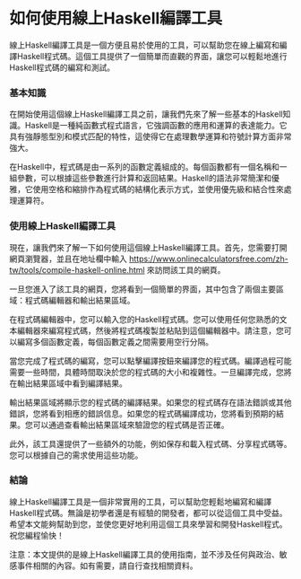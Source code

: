 如何使用線上Haskell編譯工具
=================

線上Haskell編譯工具是一個方便且易於使用的工具，可以幫助您在線上編寫和編譯Haskell程式碼。這個工具提供了一個簡單而直觀的界面，讓您可以輕鬆地進行Haskell程式碼的編寫和測試。

### 基本知識

在開始使用這個線上Haskell編譯工具之前，讓我們先來了解一些基本的Haskell知識。Haskell是一種純函數式程式語言，它強調函數的應用和運算的表達能力。它具有強靜態型別和模式匹配的特性，這使得它在處理數學運算和符號計算方面非常強大。

在Haskell中，程式碼是由一系列的函數定義組成的。每個函數都有一個名稱和一組參數，可以根據這些參數進行計算和返回結果。Haskell的語法非常簡潔和優雅，它使用空格和縮排作為程式碼的結構化表示方式，並使用優先級和結合性來處理運算符。

### 使用線上Haskell編譯工具

現在，讓我們來了解一下如何使用這個線上Haskell編譯工具。首先，您需要打開網頁瀏覽器，並且在地址欄中輸入 <https://www.onlinecalculatorsfree.com/zh-tw/tools/compile-haskell-online.html> 來訪問該工具的網頁。

一旦您進入了該工具的網頁，您將看到一個簡單的界面，其中包含了兩個主要區域：程式碼編輯器和輸出結果區域。

在程式碼編輯器中，您可以輸入您的Haskell程式碼。您可以使用任何您熟悉的文本編輯器來編寫程式碼，然後將程式碼複製並粘貼到這個編輯器中。請注意，您可以編寫多個函數定義，每個函數定義之間需要用空行分隔。

當您完成了程式碼的編寫，您可以點擊編譯按鈕來編譯您的程式碼。編譯過程可能需要一些時間，具體時間取決於您的程式碼的大小和複雜性。一旦編譯完成，您將在輸出結果區域中看到編譯結果。

輸出結果區域將顯示您的程式碼的編譯結果。如果您的程式碼存在語法錯誤或其他錯誤，您將看到相應的錯誤信息。如果您的程式碼編譯成功，您將看到預期的結果。您可以通過查看輸出結果區域來驗證您的程式碼是否正確。

此外，該工具還提供了一些額外的功能，例如保存和載入程式碼、分享程式碼等。您可以根據自己的需求使用這些功能。

### 結論

線上Haskell編譯工具是一個非常實用的工具，可以幫助您輕鬆地編寫和編譯Haskell程式碼。無論是初學者還是有經驗的開發者，都可以從這個工具中受益。希望本文能夠幫助到您，並使您更好地利用這個工具來學習和開發Haskell程式。祝您編程愉快！

注意：本文提供的是線上Haskell編譯工具的使用指南，並不涉及任何與政治、敏感事件相關的內容。如有需要，請自行查找相關資料。